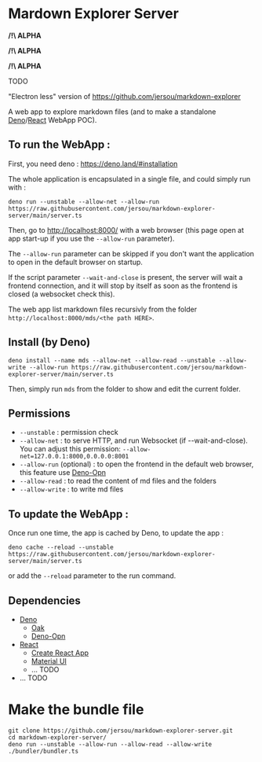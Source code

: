 # Mardown Explorer Server

**/!\ ALPHA**

**/!\ ALPHA**

**/!\ ALPHA**

TODO

"Electron less" version of https://github.com/jersou/markdown-explorer

A web app to explore markdown files (and to make a standalone [Deno](https://deno.land/)/[React](https://www.reactjs.org/) WebApp POC).


## To run the WebApp :
First, you need deno : https://deno.land/#installation

The whole application is encapsulated in a single file, and could simply run with :
```
deno run --unstable --allow-net --allow-run https://raw.githubusercontent.com/jersou/markdown-explorer-server/main/server.ts
```
Then, go to [http://localhost:8000/](http://localhost:8000/) with a web browser (this page open at app start-up
 if you use the `--allow-run` parameter).

The `--allow-run` parameter can be skipped if you don't want the application to open in the default browser on startup.

If the script parameter `--wait-and-close` is present, the server will wait a frontend connection,
 and it will stop by itself as soon as the frontend is closed (a websocket check this).

The web app list markdown files recursivly from the folder `http://localhost:8000/mds/<the path HERE>`.

## Install (by Deno)
```
deno install --name mds --allow-net --allow-read --unstable --allow-write --allow-run https://raw.githubusercontent.com/jersou/markdown-explorer-server/main/server.ts
```
Then, simply run `mds` from the folder to show and edit the current folder.

## Permissions

* `--unstable`  : permission check
* `--allow-net` : to serve HTTP, and run Websocket (if --wait-and-close).
You can adjust this permission: `--allow-net=127.0.0.1:8000,0.0.0.0:8001`
* `--allow-run` (optional) : to open the frontend in the default web browser, this feature use [Deno-Opn](https://github.com/hashrock/deno-opn)
* `--allow-read` : to read the content of md files and the folders
* `--allow-write` : to write md files

## To update the WebApp :
Once run one time, the app is cached by Deno, to update the app :
```
deno cache --reload --unstable https://raw.githubusercontent.com/jersou/markdown-explorer-server/main/server.ts
```
or add the `--reload` parameter to the run command.


## Dependencies

* [Deno](https://deno.land/)
  * [Oak](https://oakserver.github.io/oak/)
  * [Deno-Opn](https://github.com/hashrock/deno-opn)
* [React](https://www.reactjs.org/)
  * [Create React App](https://reactjs.org/docs/create-a-new-react-app.html)
  * [Material UI](https://material-ui.com/)
  * ... TODO
* ... TODO

# Make the bundle file
```
git clone https://github.com/jersou/markdown-explorer-server.git
cd markdown-explorer-server/
deno run --unstable --allow-run --allow-read --allow-write ./bundler/bundler.ts
```

